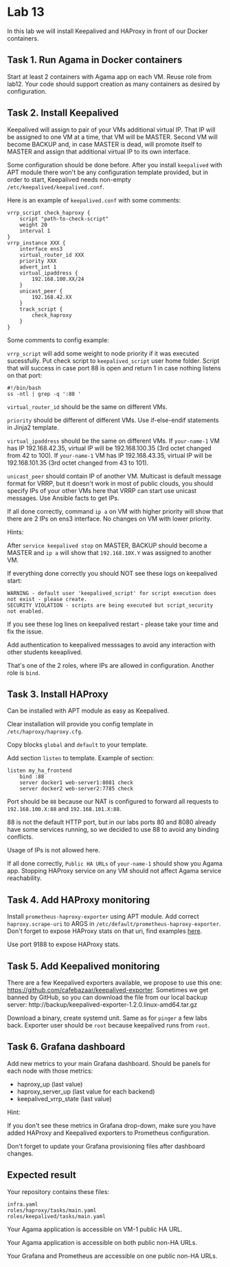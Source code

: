 # Lab 13

In this lab we will install Keepalived and HAProxy in front of our Docker containers.

## Task 1. Run Agama in Docker containers

Start at least 2 containers with Agama app on each VM. Reuse role from lab12. Your code should support creation as many containers as desired by configuration.

## Task 2. Install Keepalived

Keepalived will assign to pair of your VMs additional virtual IP. That IP will be assigned to one VM at a time, that VM will be MASTER. Second VM will become BACKUP and, in case MASTER is dead, will promote itself to MASTER and assign that additional virtual IP to its own interface.

Some configuration should be done before. After you install `keepalived` with APT module there won't be any configuration template provided, but in order to start, Keepalived needs non-empty `/etc/keepalived/keepalived.conf`.

Here is an example of `keepalived.conf` with some comments:

    vrrp_script check_haproxy {                 
        script "path-to-check-script" 
        weight 20                              
        interval 1               
    }
    vrrp_instance XXX {             
        interface ens3
        virtual_router_id XXX
        priority XXX
        advert_int 1                            
        virtual_ipaddress {                     
            192.168.100.XX/24                   
        }
        unicast_peer {                          
            192.168.42.XX
        }
        track_script {
            check_haproxy
        }
    }

Some comments to config example:

`vrrp_script` will add some weight to node priority if it was executed sucessfully. Put check script to `keepalived_script` user home folder. Script that will success in case port 88 is open and return 1 in case nothing listens on that port:

    #!/bin/bash
    ss -ntl | grep -q ':88 '

`virtual_router_id` should be the same on different VMs.

`priority` should be different of different VMs. Use if-else-endif statements in Jinja2 template.

`virtual_ipaddress` should be the same on different VMs.
If `your-name-1` VM has IP 192.168.42.35, virtual IP will be 192.168.100.35 (3rd octet changed from 42 to 100).
If `your-name-1` VM has IP 192.168.43.35, virtual IP will be 192.168.101.35 (3rd octet changed from 43 to 101).

`unicast_peer` should contain IP of another VM. Multicast is default message format for VRRP, but it doesn't work in most of public clouds, you should specify IPs of your other VMs here that VRRP can start use unicast messages. Use Ansible facts to get IPs.

If all done correctly, command `ip a` on VM with higher priority will show that there are 2 IPs on ens3 interface. No changes on VM with lower priority.

Hints:

After `service keepalived stop` on MASTER, BACKUP should become a MASTER and `ip a` will show that `192.168.10X.Y` was assigned to another VM.

If everything done correctly you should NOT see these logs on keepalived start:

    WARNING - default user 'keepalived_script' for script execution does not exist - please create.
    SECURITY VIOLATION - scripts are being executed but script_security not enabled.

If you see these log lines on keepalived restart - please take your time and fix the issue.

Add authentication to keepalived messsages to avoid any interaction with other students keeaplived.

That's one of the 2 roles, where IPs are allowed in configuration. Another role is `bind`.

## Task 3. Install HAProxy

Can be installed with APT module as easy as Keepalived.

Clear installation will provide you config template in `/etc/haproxy/haproxy.cfg`.

Copy blocks `global` and `default` to your template.

Add section `listen` to template. Example of section:

    listen my_ha_frontend
        bind :88
        server docker1 web-server1:8081 check
        server docker2 web-server2:7785 check

Port should be `88` because our NAT is configured to forward all requests to `192.168.100.X:88` and `192.168.101.X:88`.

88 is not the default HTTP port, but in our labs ports 80 and 8080 already have some services running, so we decided to use 88 to avoid any binding conflicts.

Usage of IPs is not allowed here.

If all done correctly, `Public HA URLs` of `your-name-1` should show you Agama app. Stopping HAProxy service on any VM should not affect Agama service reachability.

## Task 4. Add HAProxy monitoring

Install `prometheus-haproxy-exporter` using APT module. Add correct `haproxy.scrape-uri` to ARGS in `/etc/default/prometheus-haproxy-exporter`. Don't forget to expose HAProxy stats on that uri, find examples [here](https://www.haproxy.com/blog/the-four-essential-sections-of-an-haproxy-configuration/).

Use port 9188 to expose HAProxy stats.

## Task 5. Add Keepalived monitoring

There are a few Keepalived exporters available, we propose to use this one: https://github.com/cafebazaar/keepalived-exporter. Sometimes we get banned by GitHub, so you can download the file from our local backup server: http://backup/keepalived-exporter-1.2.0.linux-amd64.tar.gz

Download a binary, create systemd unit. Same as for `pinger` a few labs back. Exporter user should be `root` because keepalived runs from `root`.

## Task 6. Grafana dashboard

Add new metrics to your main Grafana dashboard. Should be panels for each node with those metrics:
  
  - haproxy_up (last value)
  - haproxy_server_up (last value for each backend)
  - keepalived_vrrp_state (last value)

Hint:

If you don't see these metrics in Grafana drop-down, make sure you have added HAProxy and Keepalived exporters to Prometheus configuration.

Don't forget to update your Grafana provisioning files after dashboard changes.

## Expected result

Your repository contains these files:

    infra.yaml
    roles/haproxy/tasks/main.yaml
    roles/keepalived/tasks/main.yaml


Your Agama application is accessible on VM-1 public HA URL.

Your Agama application is accessible on both public non-HA URLs.

Your Grafana and Prometheus are accessible on one public non-HA URLs.
